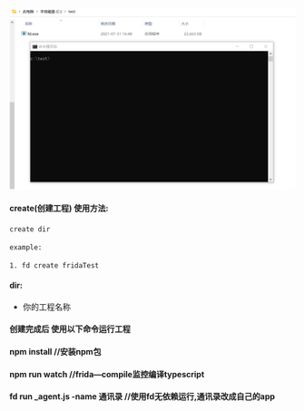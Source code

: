 ![](gif/create.webp)

#### create(创建工程) 使用方法:
````
create dir

example:

1. fd create fridaTest

````

#### dir:
- 你的工程名称


#### 创建完成后 使用以下命令运行工程
#### npm install //安装npm包
#### npm run watch //frida—compile监控编译typescript
#### fd run _agent.js -name 通讯录 //使用fd无依赖运行,通讯录改成自己的app
